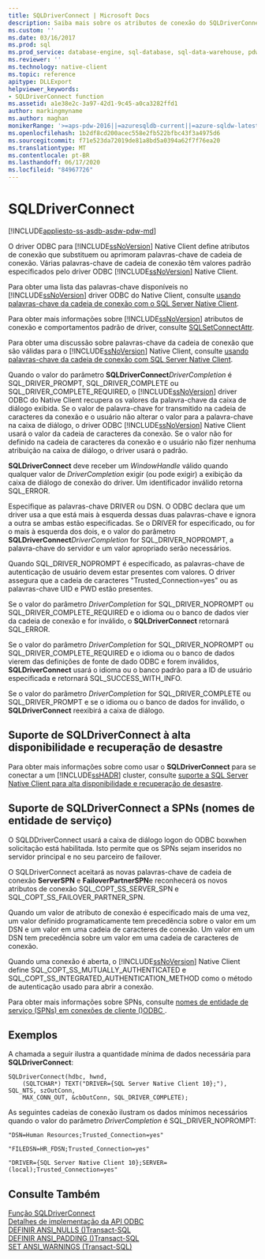 ```yaml
---
title: SQLDriverConnect | Microsoft Docs
description: Saiba mais sobre os atributos de conexão do SQLDriverConnect e suporte para alta disponibilidade/recuperação de desastres e SPNs no driver ODBC SQL Server Native Client.
ms.custom: ''
ms.date: 03/16/2017
ms.prod: sql
ms.prod_service: database-engine, sql-database, sql-data-warehouse, pdw
ms.reviewer: ''
ms.technology: native-client
ms.topic: reference
apitype: DLLExport
helpviewer_keywords:
- SQLDriverConnect function
ms.assetid: a1e38e2c-3a97-42d1-9c45-a0ca3282ffd1
author: markingmyname
ms.author: maghan
monikerRange: '>=aps-pdw-2016||=azuresqldb-current||=azure-sqldw-latest||>=sql-server-2016||=sqlallproducts-allversions||>=sql-server-linux-2017||=azuresqldb-mi-current'
ms.openlocfilehash: 1b2df8cd200acec558e2fb522bfbc43f3a4975d6
ms.sourcegitcommit: f71e523da72019de81a8bd5a0394a62f7f76ea20
ms.translationtype: MT
ms.contentlocale: pt-BR
ms.lasthandoff: 06/17/2020
ms.locfileid: "84967726"
---
```

# <a name="sqldriverconnect"></a>SQLDriverConnect
[!INCLUDE[appliesto-ss-asdb-asdw-pdw-md](../../includes/appliesto-ss-asdb-asdw-pdw-md.md)]

  O driver ODBC para [!INCLUDE[ssNoVersion](../../includes/ssnoversion-md.md)] Native Client define atributos de conexão que substituem ou aprimoram palavras-chave de cadeia de conexão. Várias palavras-chave de cadeia de conexão têm valores padrão especificados pelo driver ODBC [!INCLUDE[ssNoVersion](../../includes/ssnoversion-md.md)] Native Client.  
  
 Para obter uma lista das palavras-chave disponíveis no [!INCLUDE[ssNoVersion](../../includes/ssnoversion-md.md)] driver ODBC do Native Client, consulte [usando palavras-chave da cadeia de conexão com o SQL Server Native Client](../../relational-databases/native-client/applications/using-connection-string-keywords-with-sql-server-native-client.md).  
  
 Para obter mais informações sobre [!INCLUDE[ssNoVersion](../../includes/ssnoversion-md.md)] atributos de conexão e comportamentos padrão de driver, consulte [SQLSetConnectAttr](../../relational-databases/native-client-odbc-api/sqlsetconnectattr.md).  
  
 Para obter uma discussão sobre palavras-chave da cadeia de conexão que são válidas para o [!INCLUDE[ssNoVersion](../../includes/ssnoversion-md.md)] Native Client, consulte [usando palavras-chave da cadeia de conexão com SQL Server Native Client](../../relational-databases/native-client/applications/using-connection-string-keywords-with-sql-server-native-client.md).  
  
 Quando o valor do parâmetro **SQLDriverConnect**_DriverCompletion_ é SQL_DRIVER_PROMPT, SQL_DRIVER_COMPLETE ou SQL_DRIVER_COMPLETE_REQUIRED, o [!INCLUDE[ssNoVersion](../../includes/ssnoversion-md.md)] driver ODBC do Native Client recupera os valores da palavra-chave da caixa de diálogo exibida. Se o valor de palavra-chave for transmitido na cadeia de caracteres da conexão e o usuário não alterar o valor para a palavra-chave na caixa de diálogo, o driver ODBC [!INCLUDE[ssNoVersion](../../includes/ssnoversion-md.md)] Native Client usará o valor da cadeia de caracteres da conexão. Se o valor não for definido na cadeia de caracteres da conexão e o usuário não fizer nenhuma atribuição na caixa de diálogo, o driver usará o padrão.  
  
 **SQLDriverConnect** deve receber um *WindowHandle* válido quando qualquer valor de *DriverCompletion* exigir (ou pode exigir) a exibição da caixa de diálogo de conexão do driver. Um identificador inválido retorna SQL_ERROR.  
  
 Especifique as palavras-chave DRIVER ou DSN. O ODBC declara que um driver usa a que está mais à esquerda dessas duas palavras-chave e ignora a outra se ambas estão especificadas. Se o DRIVER for especificado, ou for o mais à esquerda dos dois, e o valor do parâmetro **SQLDriverConnect**_DriverCompletion_ for SQL_DRIVER_NOPROMPT, a palavra-chave do servidor e um valor apropriado serão necessários.  
  
 Quando SQL_DRIVER_NOPROMPT é especificado, as palavras-chave de autenticação de usuário devem estar presentes com valores. O driver assegura que a cadeia de caracteres "Trusted_Connection=yes" ou as palavras-chave UID e PWD estão presentes.  
  
 Se o valor do parâmetro *DriverCompletion* for SQL_DRIVER_NOPROMPT ou SQL_DRIVER_COMPLETE_REQUIRED e o idioma ou o banco de dados vier da cadeia de conexão e for inválido, o **SQLDriverConnect** retornará SQL_ERROR.  
  
 Se o valor do parâmetro *DriverCompletion* for SQL_DRIVER_NOPROMPT ou SQL_DRIVER_COMPLETE_REQUIRED e o idioma ou o banco de dados vierem das definições de fonte de dado ODBC e forem inválidos, **SQLDriverConnect** usará o idioma ou o banco padrão para a ID de usuário especificada e retornará SQL_SUCCESS_WITH_INFO.  
  
 Se o valor do parâmetro *DriverCompletion* for SQL_DRIVER_COMPLETE ou SQL_DRIVER_PROMPT e se o idioma ou o banco de dados for inválido, o **SQLDriverConnect** reexibirá a caixa de diálogo.  
  
## <a name="sqldriverconnect-support-for-high-availability-disaster-recovery"></a>Suporte de SQLDriverConnect à alta disponibilidade e recuperação de desastre  
 Para obter mais informações sobre como usar o **SQLDriverConnect** para se conectar a um [!INCLUDE[ssHADR](../../includes/sshadr-md.md)] cluster, consulte [suporte a SQL Server Native Client para alta disponibilidade e recuperação de desastre](../../relational-databases/native-client/features/sql-server-native-client-support-for-high-availability-disaster-recovery.md).  
  
## <a name="sqldriverconnect-support-for-service-principal-names-spns"></a>Suporte de SQLDriverConnect a SPNs (nomes de entidade de serviço)  
 O SQLDDriverConnect usará a caixa de diálogo logon do ODBC boxwhen solicitação está habilitada. Isto permite que os SPNs sejam inseridos no servidor principal e no seu parceiro de failover.  
  
 O SQLDriverConnect aceitará as novas palavras-chave de cadeia de conexão **ServerSPN** e **FailoverPartnerSPN**e reconhecerá os novos atributos de conexão SQL_COPT_SS_SERVER_SPN e SQL_COPT_SS_FAILOVER_PARTNER_SPN.  
  
 Quando um valor de atributo de conexão é especificado mais de uma vez, um valor definido programaticamente tem precedência sobre o valor em um DSN e um valor em uma cadeia de caracteres de conexão. Um valor em um DSN tem precedência sobre um valor em uma cadeia de caracteres de conexão.  
  
 Quando uma conexão é aberta, o [!INCLUDE[ssNoVersion](../../includes/ssnoversion-md.md)] Native Client define SQL_COPT_SS_MUTUALLY_AUTHENTICATED e SQL_COPT_SS_INTEGRATED_AUTHENTICATION_METHOD como o método de autenticação usado para abrir a conexão.  
  
 Para obter mais informações sobre SPNs, consulte [nomes de entidade de serviço &#40;SPNs&#41; em conexões de cliente &#40;&#41;ODBC ](../../relational-databases/native-client/odbc/service-principal-names-spns-in-client-connections-odbc.md).  
  
## <a name="examples"></a>Exemplos  
 A chamada a seguir ilustra a quantidade mínima de dados necessária para **SQLDriverConnect**:  
  
```  
SQLDriverConnect(hdbc, hwnd,  
    (SQLTCHAR*) TEXT("DRIVER={SQL Server Native Client 10};"), SQL_NTS, szOutConn,  
    MAX_CONN_OUT, &cbOutConn, SQL_DRIVER_COMPLETE);  
```  
  
 As seguintes cadeias de conexão ilustram os dados mínimos necessários quando o valor do parâmetro *DriverCompletion* é SQL_DRIVER_NOPROMPT:  
  
```  
"DSN=Human Resources;Trusted_Connection=yes"  
  
"FILEDSN=HR_FDSN;Trusted_Connection=yes"  
  
"DRIVER={SQL Server Native Client 10};SERVER=(local);Trusted_Connection=yes"  
```  
  
## <a name="see-also"></a>Consulte Também  
 [Função SQLDriverConnect](https://go.microsoft.com/fwlink/?LinkId=59340)   
 [Detalhes de implementação da API ODBC](../../relational-databases/native-client-odbc-api/odbc-api-implementation-details.md)   
 [DEFINIR ANSI_NULLS &#40;&#41;Transact-SQL](../../t-sql/statements/set-ansi-nulls-transact-sql.md)   
 [DEFINIR ANSI_PADDING &#40;&#41;Transact-SQL](../../t-sql/statements/set-ansi-padding-transact-sql.md)   
 [SET ANSI_WARNINGS &#40;Transact-SQL&#41;](../../t-sql/statements/set-ansi-warnings-transact-sql.md)  
  
  
